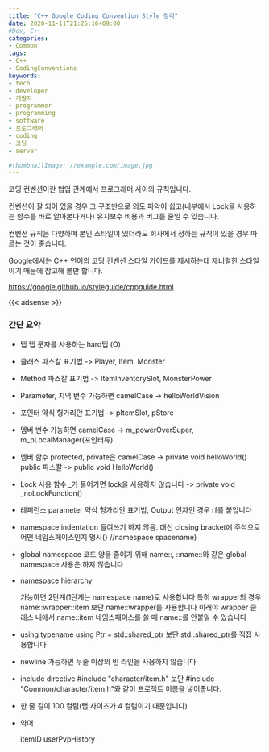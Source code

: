 ```yaml
---
title: "C++ Google Coding Convention Style 정리"
date: 2020-11-11T21:25:16+09:00
#Dev, C++
categories:
- Common
tags:
- C++
- CodingConventions
keywords:
- tech
- developer
- 개발자
- programmer
- programming
- software
- 프로그래머
- coding
- 코딩
- server

#thumbnailImage: //example.com/image.jpg
---
```


코딩 컨벤션이란 협업 관계에서 프로그래머 사이의 규칙입니다.

컨벤션이 잘 되어 있을 경우 그 구조만으로 의도 파악이 쉽고(내부에서 Lock을 사용하는 함수를 바로 알아본다거나) 유지보수 비용과 버그를 줄일 수 있습니다.

컨벤션 규칙은 다양하며 본인 스타일이 있더라도 회사에서 정하는 규칙이 있을 경우 따르는 것이 좋습니다.

<!--more-->

Google에서는 C++ 언어의 코딩 컨벤션 스타일 가이드를 제시하는데 제너럴한 스타일이기 때문에 참고해 볼만 합니다.

https://google.github.io/styleguide/cppguide.html

  

{{< adsense >}}

### 간단 요약

- 탭
  탭 문자를 사용하는 hard탭 (O)

- 클래스
  파스칼 표기법 -> Player, Item, Monster

- Method
  파스칼 표기법 -> ItemInventorySlot, MonsterPower

- Parameter, 지역 변수
  가능하면 camelCase -> helloWorldVision

- 포인터
  약식 헝가리안 표기법 -> pItemSlot, pStore

- 멤버 변수
  가능하면 camelCase -> m_powerOverSuper, m_pLocalManager(포인터류)
  
- 멤버 함수
    protected, private은 camelCase -> private void helloWorld()
    public 파스칼 -> public void HelloWorld()
    
- Lock 사용 함수
  _가 들어가면 lock을 사용하지 않습니다 -> private void _noLockFunction()
  
- 레퍼런스 parameter
    약식 헝가리안 표기법, Output 인자인 경우 rf를 붙입니다

- namespace indentation
    들여쓰기 하지 않음. 대신 closing bracket에 주석으로 어떤 네임스페이스인지 명시(} //namespace spacename)

- global namespace
    코드 양을 줄이기 위해 name::, ::name::와 같은 global namespace 사용은 하지 않습니다

- namespace hierarchy

    가능하면 2단계(1단계는 namespace name)로 사용합니다
    특히 wrapper의 경우 name::wrapper::item 보단 name::wrapper를 사용합니다
    이래야 wrapper 클래스 내에서 name::item 네임스페이스를 쓸 때 name::를 안붙일 수 있습니다

- using typename
    using Ptr = std::shared_ptr<Item> 보단 std::shared_ptr<Item>를 직접 사용합니다

- newline
    가능하면 두줄 이상의 빈 라인을 사용하지 않습니다

- include directive
    #include "character/item.h" 보단 #include "Common/character/item.h"와 같이 프로젝트 이름을 넣어줍니다.

- 한 줄 길이
    100 컬럼(탭 사이즈가 4 컬럼이기 때문입니다)

- 약어

    itemID
    userPvpHistory

